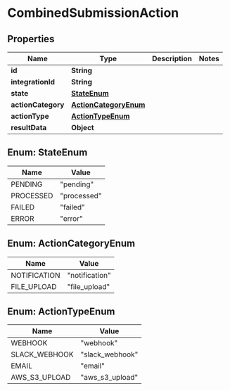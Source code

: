 

# CombinedSubmissionAction


## Properties

Name | Type | Description | Notes
------------ | ------------- | ------------- | -------------
**id** | **String** |  | 
**integrationId** | **String** |  | 
**state** | [**StateEnum**](#StateEnum) |  | 
**actionCategory** | [**ActionCategoryEnum**](#ActionCategoryEnum) |  | 
**actionType** | [**ActionTypeEnum**](#ActionTypeEnum) |  | 
**resultData** | **Object** |  | 



## Enum: StateEnum

Name | Value
---- | -----
PENDING | &quot;pending&quot;
PROCESSED | &quot;processed&quot;
FAILED | &quot;failed&quot;
ERROR | &quot;error&quot;



## Enum: ActionCategoryEnum

Name | Value
---- | -----
NOTIFICATION | &quot;notification&quot;
FILE_UPLOAD | &quot;file_upload&quot;



## Enum: ActionTypeEnum

Name | Value
---- | -----
WEBHOOK | &quot;webhook&quot;
SLACK_WEBHOOK | &quot;slack_webhook&quot;
EMAIL | &quot;email&quot;
AWS_S3_UPLOAD | &quot;aws_s3_upload&quot;



